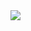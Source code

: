<img src="https://capsule-render.vercel.app/api?type=Venom&color=Red&height=300&section=header&text=박경현&fontSize=90" />
